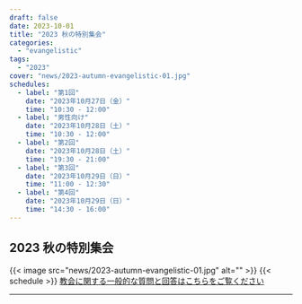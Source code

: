 ```yaml
---
draft: false
date: 2023-10-01
title: "2023 秋の特別集会"
categories:
  - "evangelistic"
tags:
  - "2023"
cover: "news/2023-autumn-evangelistic-01.jpg"
schedules:
  - label: "第1回"
    date: "2023年10月27日（金）"
    time: "10:30 - 12:00"
  - label: "男性向け"
    date: "2023年10月28日（土）"
    time: "10:30 - 12:00"
  - label: "第2回"
    date: "2023年10月28日（土）"
    time: "19:30 - 21:00"
  - label: "第3回"
    date: "2023年10月29日（日）"
    time: "11:00 - 12:30"
  - label: "第4回"
    date: "2023年10月29日（日）"
    time: "14:30 - 16:00"
---
```


## 2023 秋の特別集会

{{< image src="news/2023-autumn-evangelistic-01.jpg" alt="" >}}
{{< schedule >}}
[教会に関する一般的な質問と回答はこちらをご覧ください](/faq)

---
